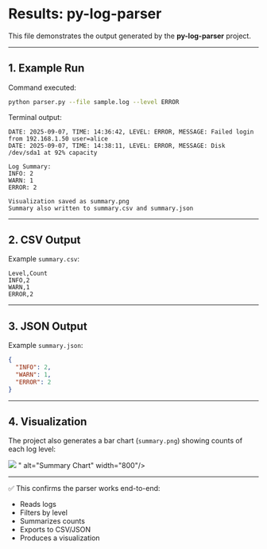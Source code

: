 # Results: py-log-parser

This file demonstrates the output generated by the **py-log-parser** project.

---

## 1. Example Run
Command executed:
```bash
python parser.py --file sample.log --level ERROR
```

Terminal output:
```
DATE: 2025-09-07, TIME: 14:36:42, LEVEL: ERROR, MESSAGE: Failed login from 192.168.1.50 user=alice
DATE: 2025-09-07, TIME: 14:38:11, LEVEL: ERROR, MESSAGE: Disk /dev/sda1 at 92% capacity

Log Summary:
INFO: 2
WARN: 1
ERROR: 2

Visualization saved as summary.png
Summary also written to summary.csv and summary.json
```

---

## 2. CSV Output
Example `summary.csv`:
```csv
Level,Count
INFO,2
WARN,1
ERROR,2
```

---

## 3. JSON Output
Example `summary.json`:
```json
{
  "INFO": 2,
  "WARN": 1,
  "ERROR": 2
}
```

---

## 4. Visualization
The project also generates a bar chart (`summary.png`) showing counts of each log level:

<img src="https://github.com/user-attachments/assets/ed9f555e-9d31-4db2-89f2-11fb602e6121" />
" alt="Summary Chart" width="800"/>

---

✅ This confirms the parser works end-to-end:  
- Reads logs  
- Filters by level  
- Summarizes counts  
- Exports to CSV/JSON  
- Produces a visualization
